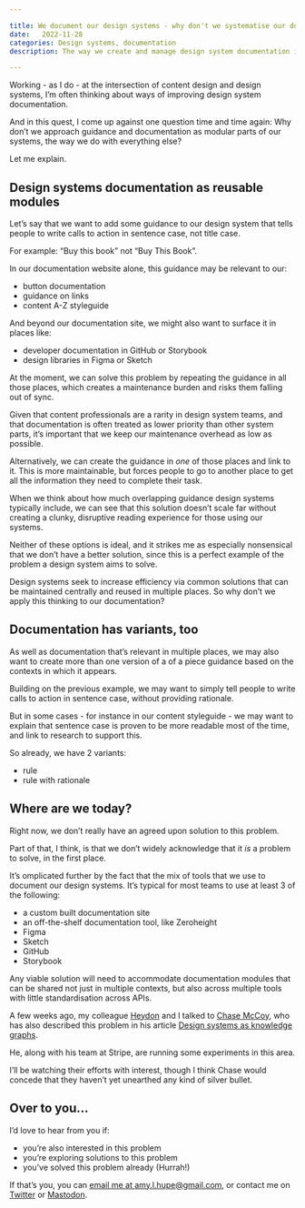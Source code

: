 ```yaml
---

title: We document our design systems - why don't we systematise our documentation?
date:   2022-11-28
categories: Design systems, documentation
description: The way we create and manage design system documentation is rife with inefficiency. Here's why I think it's time to try a new approach.

---
```


Working - as I do - at the intersection of content design and design systems, I’m often thinking about ways of improving design system documentation.

And in this quest, I come up against one question time and time again: Why don’t we approach guidance and documentation as modular parts of our systems, the way we do with everything else?

Let me explain.

## Design systems documentation as reusable modules

Let’s say that we want to add some guidance to our design system that tells people to write calls to action in sentence case, not title case.

For example: “Buy this book” not “Buy This Book”.

In our documentation website alone, this guidance may be relevant to our:

- button documentation
- guidance on links
- content A-Z styleguide

And beyond our documentation site, we might also want to surface it in places like:

- developer documentation in GitHub or Storybook
- design libraries in Figma or Sketch

At the moment, we can solve this problem by repeating the guidance in all those places, which creates a maintenance burden and risks them falling out of sync. 

Given that content professionals are a rarity in design system teams, and that documentation is often treated as lower priority than other system parts, it’s important that we keep our maintenance overhead as low as possible.

Alternatively, we can create the guidance in _one_ of those places and link to it. This is more maintainable, but forces people to go to another place to get all the information they need to complete their task. 

When we think about how much overlapping guidance design systems typically include, we can see that this solution doesn’t scale far without creating a clunky, disruptive reading experience for those using our systems.

Neither of these options is ideal, and it strikes me as especially nonsensical that we don’t have a better solution, since this is a perfect example of the problem a design system aims to solve.

Design systems seek to increase efficiency via common solutions that can be maintained centrally and reused in multiple places. So why don’t we apply this thinking to our documentation?

## Documentation has variants, too

As well as documentation that’s relevant in multiple places, we may also want to create more than one version of a of a piece guidance based on the contexts in which it appears.

Building on the previous example, we may want to simply tell people to write calls to action in sentence case, without providing rationale.

But in some cases - for instance in our content styleguide - we may want to explain that sentence case is proven to be more readable most of the time, and link to research to support this.

So already, we have 2 variants:

- rule
- rule with rationale

## Where are we today?

Right now, we don’t really have an agreed upon solution to this problem.

Part of that, I think, is that we don’t widely acknowledge that it _is_ a problem to solve, in the first place.

It’s omplicated further by the fact that the mix of tools that we use to document our design systems. It’s typical for most teams to use at least 3 of the following:

- a custom built documentation site
- an off-the-shelf documentation tool, like Zeroheight
- Figma
- Sketch
- GitHub
- Storybook

Any viable solution will need to accommodate documentation modules that can be shared not just in multiple contexts, but also across multiple tools with little standardisation across APIs.

A few weeks ago, my colleague [Heydon]() and I talked to [Chase McCoy](https://chasem.co/), who has also described this problem in his article [Design systems as knowledge graphs](https://chasem.co/2021/08/systems-as-knowledge-graphs).

He, along with his team at Stripe, are running some experiments in this area.

I’ll be watching their efforts with interest, though I think Chase would concede that they haven’t yet unearthed any kind of silver bullet.

## Over to you… 

I’d love to hear from you if:
- you’re also interested in this problem
- you’re exploring solutions to this problem
- you’ve solved this problem already (Hurrah!)

If that’s you, you can [email me at amy.l.hupe@gmail.com](mailto:amy.l.hupe@gmail.com), or contact me on [Twitter](twitter.com/amy_hupe) or [Mastodon](https://social.design.systems/@Amy_Hupe).


